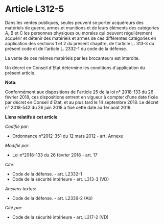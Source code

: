 # Article L312-5

Dans les ventes publiques, seules peuvent se porter acquéreurs des matériels de guerre, armes et munitions et de leurs
éléments des catégories A, B et C les personnes physiques ou morales qui peuvent régulièrement acquérir et détenir des
matériels et armes de ces différentes catégories en application des sections 1 et 2 du présent chapitre, de l'article L.
313-3 du présent code et de l'article L. 2332-1 du code de la défense.

La vente de ces mêmes matériels par les brocanteurs est interdite.

Un décret en Conseil d'Etat détermine les conditions d'application du présent article.

**Nota:**

Conformément aux dispositions de l'article 25 de la loi n° 2018-133 du 26 février 2018, ces dispositions entrent en vigueur à
compter d'une date fixée par décret en Conseil d'Etat, et au plus tard le 14 septembre 2018. Le décret n° 2018-542 du 26 juin
2018 a fixé cette date au 1er août 2018.

**Liens relatifs à cet article**

_Codifié par_:

  - Ordonnance n°2012-351 du 12 mars 2012 - art. Annexe

_Modifié par_:

  - Loi n°2018-133 du 26 février 2018 - art. 17

_Cite_:

  - Code de la défense. - art. L2332-1
  - Code de la sécurité intérieure - art. L313-3 (VD)

_Anciens textes_:

  - Code de la défense. - art. L2336-2 (Ab)

_Cité par_:

  - Code de la sécurité intérieure - art. L317-2 (VD)
